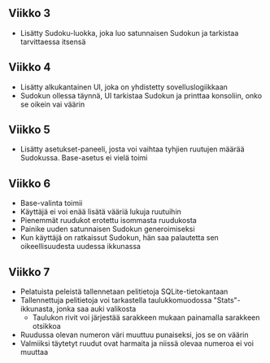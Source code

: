 ## Viikko 3

- Lisätty Sudoku-luokka, joka luo satunnaisen Sudokun ja tarkistaa tarvittaessa itsensä

## Viikko 4

- Lisätty alkukantainen UI, joka on yhdistetty sovelluslogiikkaan
- Sudokun ollessa täynnä, UI tarkistaa Sudokun ja printtaa konsoliin, onko se oikein vai väärin

## Viikko 5

- Lisätty asetukset-paneeli, josta voi vaihtaa tyhjien ruutujen määrää Sudokussa. Base-asetus ei vielä toimi

## Viikko 6

- Base-valinta toimii
- Käyttäjä ei voi enää lisätä vääriä lukuja ruutuihin
- Pienemmät ruudukot erotettu isommasta ruudukosta
- Painike uuden satunnaisen Sudokun generoimiseksi
- Kun käyttäjä on ratkaissut Sudokun, hän saa palautetta sen oikeellisuudesta uudessa ikkunassa

## Viikko 7

- Pelatuista peleistä tallennetaan pelitietoja SQLite-tietokantaan
- Tallennettuja pelitietoja voi tarkastella taulukkomuodossa "Stats"-ikkunasta, jonka saa auki valikosta
    - Taulukon rivit voi järjestää sarakkeen mukaan painamalla sarakkeen otsikkoa
- Ruudussa olevan numeron väri muuttuu punaiseksi, jos se on väärin
- Valmiiksi täytetyt ruudut ovat harmaita ja niissä olevaa numeroa ei voi muuttaa
